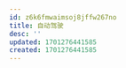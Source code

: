 ```yaml
---
id: z6k6fmwaimsoj8jffw267no
title: 自动驾驶
desc: ''
updated: 1701276441585
created: 1701276441585
---
```

